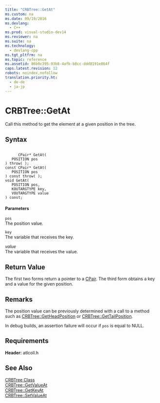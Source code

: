 ```yaml
---
title: "CRBTree::GetAt"
ms.custom: na
ms.date: 09/19/2016
ms.devlang: 
  - C++
ms.prod: visual-studio-dev14
ms.reviewer: na
ms.suite: na
ms.technology: 
  - devlang-cpp
ms.tgt_pltfrm: na
ms.topic: reference
ms.assetid: 86b0c395-93b8-4afb-b8cc-ddd8191e864f
caps.latest.revision: 12
robots: noindex,nofollow
translation.priority.ht: 
  - de-de
  - ja-jp
---
```

# CRBTree::GetAt
Call this method to get the element at a given position in the tree.  
  
## Syntax  
  
```  
  
      CPair* GetAt(  
   POSITION pos   
) throw( );  
const CPair* GetAt(  
   POSITION pos   
) const throw( );  
void GetAt(  
   POSITION pos,  
   KOUTARGTYPE key,  
   VOUTARGTYPE value   
) const;  
```  
  
#### Parameters  
 `pos`  
 The position value.  
  
 `key`  
 The variable that receives the key.  
  
 *value*  
 The variable that receives the value.  
  
## Return Value  
 The first two forms return a pointer to a [CPair](../vs140/CRBTree--CPair-Class.md). The third form obtains a key and a value for the given position.  
  
## Remarks  
 The position value can be previously determined with a call to a method such as [CRBTree::GetHeadPosition](../vs140/CRBTree--GetHeadPosition.md) or [CRBTree::GetTailPosition](../vs140/CRBTree--GetTailPosition.md).  
  
 In debug builds, an assertion failure will occur if `pos` is equal to NULL.  
  
## Requirements  
 **Header:** atlcoll.h  
  
## See Also  
 [CRBTree Class](../vs140/CRBTree-Class.md)   
 [CRBTree::GetValueAt](../vs140/CRBTree--GetValueAt.md)   
 [CRBTree::GetKeyAt](../vs140/CRBTree--GetKeyAt.md)   
 [CRBTree::SetValueAt](../vs140/CRBTree--SetValueAt.md)